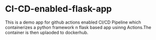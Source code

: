 # CI-CD-enabled-flask-app
This is a demo app for github actions enabled CI/CD Pipeline which containerizes a python  framework n flask based app usinng Actions.The container is then uplaoded to dockerhub. 
